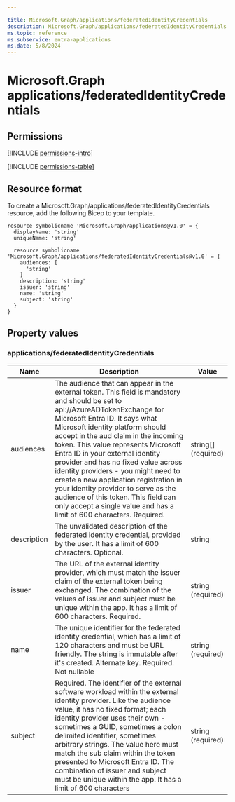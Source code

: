 ```yaml
---

title: Microsoft.Graph/applications/federatedIdentityCredentials
description: Microsoft.Graph/applications/federatedIdentityCredentials syntax and properties to use in Bicep templates for deploying the resource.
ms.topic: reference
ms.subservice: entra-applications
ms.date: 5/8/2024
---
```

# Microsoft.Graph applications/federatedIdentityCredentials


## Permissions

[!INCLUDE [permissions-intro](../../includes/permissions-intro.md)]

[!INCLUDE [permissions-table](~/../microsoft-graph/api-reference/v1.0/includes/permissions/application-post-federatedIdentityCredentials-permissions.md)]

## Resource format

To create a Microsoft.Graph/applications/federatedIdentityCredentials resource, add the following Bicep to your template.

```bicep
resource symbolicname 'Microsoft.Graph/applications@v1.0' = {
  displayName: 'string'
  uniqueName: 'string'

  resource symbolicname 'Microsoft.Graph/applications/federatedIdentityCredentials@v1.0' = {
    audiences: [
      'string'
    ]
    description: 'string'
    issuer: 'string'
    name: 'string'
    subject: 'string'
  }
}
```

## Property values

### applications/federatedIdentityCredentials

| Name | Description | Value |
| ---- | ----------- | ------------ |
| audiences | The audience that can appear in the external token. This field is mandatory and should be set to api://AzureADTokenExchange for Microsoft Entra ID. It says what Microsoft identity platform should accept in the aud claim in the incoming token. This value represents Microsoft Entra ID in your external identity provider and has no fixed value across identity providers - you might need to create a new application registration in your identity provider to serve as the audience of this token. This field can only accept a single value and has a limit of 600 characters. Required. | string[] (required) |
| description | The unvalidated description of the federated identity credential, provided by the user. It has a limit of 600 characters. Optional. | string |
| issuer | The URL of the external identity provider, which must match the issuer claim of the external token being exchanged. The combination of the values of issuer and subject must be unique within the app. It has a limit of 600 characters. Required. | string (required) |
| name | The unique identifier for the federated identity credential, which has a limit of 120 characters and must be URL friendly. The string is immutable after it's created. Alternate key. Required. Not nullable | string (required) |
| subject | Required. The identifier of the external software workload within the external identity provider. Like the audience value, it has no fixed format; each identity provider uses their own - sometimes a GUID, sometimes a colon delimited identifier, sometimes arbitrary strings. The value here must match the sub claim within the token presented to Microsoft Entra ID. The combination of issuer and subject must be unique within the app. It has a limit of 600 characters | string (required) |
